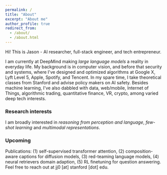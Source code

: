 ```yaml
---
permalink: /
title: "About"
excerpt: "About me"
author_profile: true
redirect_from: 
  - /about/
  - /about.html
---
```


Hi! This is Jason - AI researcher, full-stack engineer, and tech entrepreneur. 

I am currently at DeepMind making *large language models* a reality in everyday life. My background is in computer vision, and before that security and systems, where I've designed and optimized algorithms at Google X, Lyft Level 5, Apple, Spotify, and Tencent. In my spare time, I take theoretical classes from Stanford and advise policy makers on AI safety. Besides machine learning, I've also dabbled with data, web/mobile, Internet of Things, algorithmic trading, quantitative finance, VR, crypto, among varied deep tech interests.

### Research interests
I am broadly interested in _reasoning from perception and language_, _few-shot learning_ and _multimodal representations_. <br />

### Upcoming 
Publications: (1) self-supervised transformer attention, (2) composition-aware captions for diffusion models, (3) red-teaming language models, (4) neural retrievers domain adaption, (5) RL finetuning for question answering. Feel free to reach out at jj0 [at] stanford [dot] edu.

<!-- Topics: object & pose recognition, VQA, adversarial ML, diffusion models, domain adaptation, bayesian methods, prompt-learning, neural retrievers, vision and language, self-supervised learning, video (audio) understanding, 3D vision, sensor fusion, AutoML, Edge/efficient ML.   -->

<!-- 2. Register a GitHub account if you don't have one and confirm your e-mail (required!)
3. Fork [this repository](https://github.com/academicpages/academicpages.github.io) by clicking the "fork" button in the top right. 
4. Go to the repository's settings (rightmost item in the tabs that start with "Code", should be below "Unwatch"). Rename the repository "[your GitHub username].github.io", which will also be your website's URL.
5. Set site-wide configuration and create content & metadata (see below -- also see [this set of diffs](http://archive.is/3TPas) showing what files were changed to set up [an example site](https://getorg-testacct.github.io) for a user with the username "getorg-testacct")
6. Upload any files (like PDFs, .zip files, etc.) to the files/ directory. They will appear at https://[your GitHub username].github.io/files/example.pdf.  
7. Check status by going to the repository settings, in the "GitHub pages" section
 -->
 
<!-- 
_**Fun fact**: I have lived in many places: New York, Los Angeles, San Francisco, London, Hong Kong, Beijing, Atlanta, Philadelphia, San Jose, Palo Alto, Shenzhen. In my spare time, I enjoy exploring new places and indulging in philosophy._ -->
